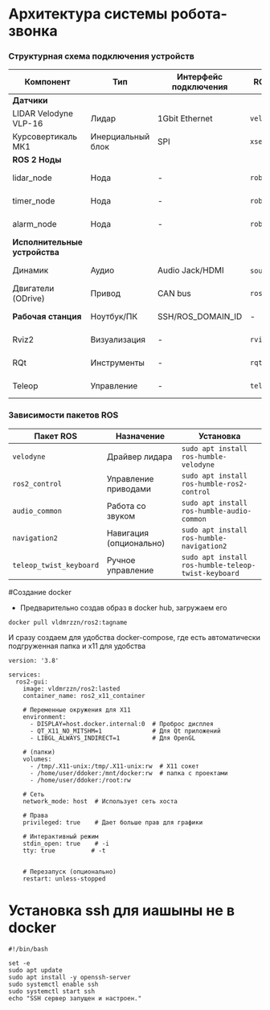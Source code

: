 # Архитектура системы робота-звонка

### Структурная схема подключения устройств

| Компонент | Тип | Интерфейс подключения | ROS пакет/драйвер | Назначение |
|-----------|-----|----------------------|-------------------|------------|
| **Датчики** | | | | |
| LIDAR Velodyne VLP-16 | Лидар | 1Gbit Ethernet | `velodyne_driver` | Обнаружение людей в зоне |
| Курсовертикаль МК1 | Инерциальный блок | SPI | `xsens_driver` | Определение ориентации |
| **ROS 2 Ноды** | | | | |
|  lidar_node | Нода | - | `robot_alarm_system` | Обработка данных лидара |
|  timer_node | Нода | - | `robot_alarm_system` | Слежение за временем |
|  alarm_node | Нода | - | `robot_alarm_system` | Управление оповещением |
| **Исполнительные устройства** | | | | |
| Динамик | Аудио | Audio Jack/HDMI | `sound_play`/ALSA | Воспроизведение сигнала |
| Двигатели (ODrive) | Привод | CAN bus | `ros2_control` | Перемещение робота |
| **Рабочая станция** | Ноутбук/ПК | SSH/ROS_DOMAIN_ID | - | Удаленное управление |
| Rviz2 | Визуализация | - | `rviz2` | 3D визуализация данных |
| RQt | Инструменты | - | `rqt` | Графический интерфейс |
| Teleop | Управление | - | `teleop_twist_keyboard` | Ручное управление |

### Зависимости пакетов ROS

| Пакет ROS | Назначение | Установка |
|-----------|------------|-----------|
| `velodyne` | Драйвер лидара | `sudo apt install ros-humble-velodyne` |
| `ros2_control` | Управление приводами | `sudo apt install ros-humble-ros2-control` |
| `audio_common` | Работа со звуком | `sudo apt install ros-humble-audio-common` |
| `navigation2` | Навигация (опционально) | `sudo apt install ros-humble-navigation2` |
| `teleop_twist_keyboard` | Ручное управление | `sudo apt install ros-humble-teleop-twist-keyboard` |

#Создание docker 
* Предварительно создав образ в docker hub, загружаем его
```
docker pull vldmrzzn/ros2:tagname
```
И сразу создаем для удобства docker-compose, где есть автоматически подгруженная папка и x11 для удобства
```
version: '3.8'

services:
  ros2-gui:
    image: vldmrzzn/ros2:lasted
    container_name: ros2_x11_container
    
    # Переменные окружения для X11
    environment:
      - DISPLAY=host.docker.internal:0  # Проброс дисплея
      - QT_X11_NO_MITSHM=1              # Для Qt приложений
      - LIBGL_ALWAYS_INDIRECT=1         # Для OpenGL
    
    # (папки)
    volumes:
      - /tmp/.X11-unix:/tmp/.X11-unix:rw  # X11 сокет
      - /home/user/ddoker:/mnt/docker:rw  # папка с проектами
      - /home/user/ddoker:/root:rw
    
    # Сеть
    network_mode: host  # Использует сеть хоста
    
    # Права
    privileged: true    # Дает больше прав для графики
    
    # Интерактивный режим
    stdin_open: true    # -i
    tty: true          # -t
       
    
    # Перезапуск (опционально)
    restart: unless-stopped
```

# Установка ssh для иашыны не в docker 
```
#!/bin/bash

set -e
sudo apt update
sudo apt install -y openssh-server
sudo systemctl enable ssh
sudo systemctl start ssh
echo "SSH сервер запущен и настроен."
```

